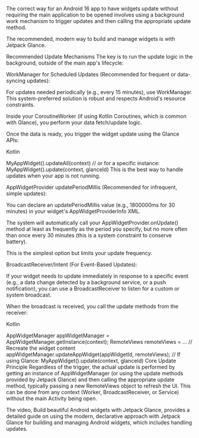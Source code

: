 
The correct way for an Android 16 app to have widgets update without requiring the main application to be opened involves using a background work mechanism to trigger updates and then calling the appropriate update method.

The recommended, modern way to build and manage widgets is with Jetpack Glance.

Recommended Update Mechanisms
The key is to run the update logic in the background, outside of the main app's lifecycle:

WorkManager for Scheduled Updates (Recommended for frequent or data-syncing updates):

For updates needed periodically (e.g., every 15 minutes), use WorkManager. This system-preferred solution is robust and respects Android's resource constraints.


Inside your CoroutineWorker (if using Kotlin Coroutines, which is common with Glance), you perform your data fetch/update logic.

Once the data is ready, you trigger the widget update using the Glance APIs:

Kotlin

MyAppWidget().updateAll(context)
// or for a specific instance:
MyAppWidget().update(context, glanceId)
This is the best way to handle updates when your app is not running.

AppWidgetProvider updatePeriodMillis (Recommended for infrequent, simple updates):

You can declare an updatePeriodMillis value (e.g., 1800000ms for 30 minutes) in your widget's AppWidgetProviderInfo XML.

The system will automatically call your AppWidgetProvider.onUpdate() method at least as frequently as the period you specify, but no more often than once every 30 minutes (this is a system constraint to conserve battery).

This is the simplest option but limits your update frequency.

BroadcastReceiver/Intent (For Event-Based Updates):

If your widget needs to update immediately in response to a specific event (e.g., a data change detected by a background service, or a push notification), you can use a BroadcastReceiver to listen for a custom or system broadcast.

When the broadcast is received, you call the update methods from the receiver:

Kotlin

AppWidgetManager appWidgetManager = AppWidgetManager.getInstance(context);
RemoteViews remoteViews = ... // Recreate the widget content
appWidgetManager.updateAppWidget(appWidgetId, remoteViews);
// If using Glance: MyAppWidget().update(context, glanceId)
Core Update Principle
Regardless of the trigger, the actual update is performed by getting an instance of AppWidgetManager (or using the update methods provided by Jetpack Glance) and then calling the appropriate update method, typically passing a new RemoteViews object to refresh the UI. This can be done from any context (Worker, BroadcastReceiver, or Service) without the main Activity being open.

The video, Build beautiful Android widgets with Jetpack Glance, provides a detailed guide on using the modern, declarative approach with Jetpack Glance for building and managing Android widgets, which includes handling updates.